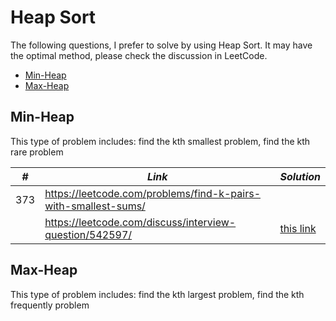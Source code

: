 # Heap Sort

The following questions, I prefer to solve by using Heap Sort. It may have the optimal method, please check the discussion in LeetCode.  

* [Min-Heap](##Min-Heap)
* [Max-Heap](##Max-Heap)

## Min-Heap

This type of problem includes: find the kth smallest problem, find the kth rare problem

| *#* | *Link* | *Solution* |
| ---- | -------------------------------- | ---------------------------------- |
| 373 | https://leetcode.com/problems/find-k-pairs-with-smallest-sums/ | |
| | https://leetcode.com/discuss/interview-question/542597/ | [this link](../python_practice/amazon/top_k_frequently_mentioned_keywords.py)

## Max-Heap

This type of problem includes: find the kth largest problem, find the kth frequently problem